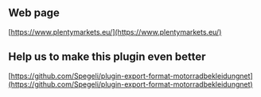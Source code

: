 ## Web page
 
[https://www.plentymarkets.eu/](https://www.plentymarkets.eu/)

## Help us to make this plugin even better

[https://github.com/Spegeli/plugin-export-format-motorradbekleidungnet](https://github.com/Spegeli/plugin-export-format-motorradbekleidungnet)